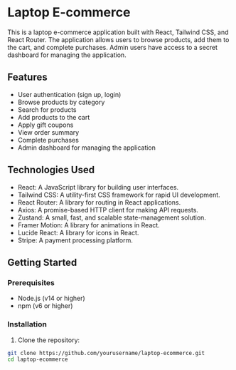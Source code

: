 # Laptop E-commerce

This is a laptop e-commerce application built with React, Tailwind CSS, and React Router. The application allows users to browse products, add them to the cart, and complete purchases. Admin users have access to a secret dashboard for managing the application.

## Features

- User authentication (sign up, login)
- Browse products by category
- Search for products
- Add products to the cart
- Apply gift coupons
- View order summary
- Complete purchases
- Admin dashboard for managing the application

## Technologies Used

- React: A JavaScript library for building user interfaces.
- Tailwind CSS: A utility-first CSS framework for rapid UI development.
- React Router: A library for routing in React applications.
- Axios: A promise-based HTTP client for making API requests.
- Zustand: A small, fast, and scalable state-management solution.
- Framer Motion: A library for animations in React.
- Lucide React: A library for icons in React.
- Stripe: A payment processing platform.

## Getting Started

### Prerequisites

- Node.js (v14 or higher)
- npm (v6 or higher)

### Installation

1. Clone the repository:

```sh
git clone https://github.com/yourusername/laptop-ecommerce.git
cd laptop-ecommerce
